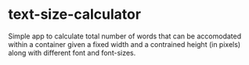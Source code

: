 # text-size-calculator
Simple app to calculate total number of words that can be accomodated within a container given a fixed width and a contrained height (in pixels) along with different font and font-sizes.
